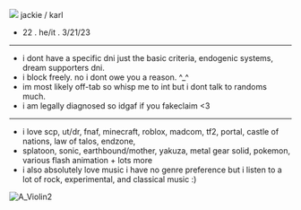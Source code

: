![](https://github.com/two-dee/two-dee/assets/145892647/b2037391-05aa-4fa5-9aae-3a6c9d599ceb) jackie / karl
-  22 . he/it . 3/21/23
- --------------------------------------------------------
-  i dont have a specific dni just the basic criteria, endogenic systems, dream supporters dni.
-  i block freely. no i dont owe you a reason. ^_^
-  im most likely off-tab so whisp me to int but i dont talk to randoms much.
-  i am legally diagnosed so idgaf if you fakeclaim <3
- --------------------------------------------------------
- i love scp, ut/dr, fnaf, minecraft, roblox, madcom, tf2, portal, castle of nations, law of talos, endzone,
- splatoon, sonic, earthbound/mother, yakuza, metal gear solid, pokemon, various flash animation + lots more
- i also absolutely love music i have no genre preference but i listen to a lot of rock, experimental, and classical music :)


![A_Violin2](https://github.com/two-dee/two-dee/assets/145892647/0f49c16f-e76d-496c-ba63-2f73a6db7304)
